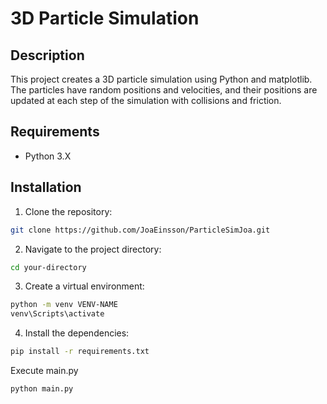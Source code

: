 # 3D Particle Simulation
## Description
This project creates a 3D particle simulation using Python and matplotlib. The particles have random positions and velocities, and their positions are updated at each step of the simulation with collisions and friction.

## Requirements
- Python 3.X

## Installation
1. Clone the repository:
```sh
git clone https://github.com/JoaEinsson/ParticleSimJoa.git
```

2. Navigate to the project directory:
```sh
cd your-directory
```

3. Create a virtual environment:
```sh
python -m venv VENV-NAME
venv\Scripts\activate
```

4. Install the dependencies:
```sh
pip install -r requirements.txt
```

Execute main.py
```sh
python main.py
```
